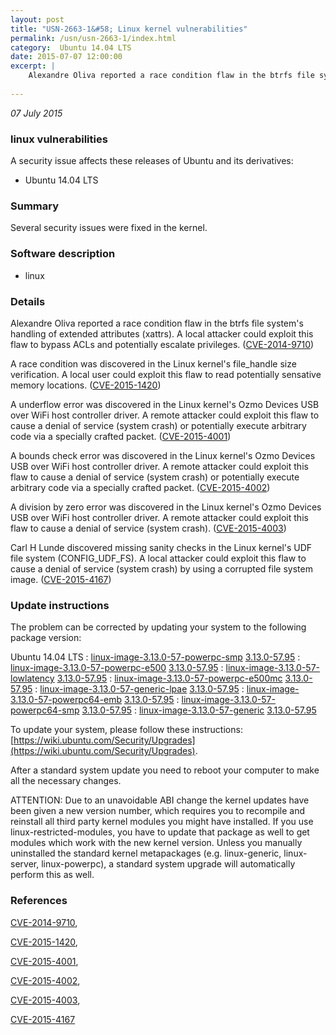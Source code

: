 ```yaml
---
layout: post
title: "USN-2663-1&#58; Linux kernel vulnerabilities"
permalink: /usn/usn-2663-1/index.html
category:  Ubuntu 14.04 LTS
date: 2015-07-07 12:00:00
excerpt: |
    Alexandre Oliva reported a race condition flaw in the btrfs file system&#39;s handling of extended attributes (xattrs). A local attacker could exploit this flaw to bypass ACLs and potentially escalate privileges. ([CVE-2014-9710](http://people.ubuntu.com/~ubuntu-security/cve/CVE-2014-9710))
    
--- 
```

 
 

*07 July 2015*

### linux vulnerabilities

A security issue affects these releases of Ubuntu and its derivatives:

* Ubuntu 14.04 LTS

### Summary

Several security issues were fixed in the kernel. 

### Software description

* linux 

### Details

Alexandre Oliva reported a race condition flaw in the btrfs file system&#39;s handling of extended attributes (xattrs). A local attacker could exploit this flaw to bypass ACLs and potentially escalate privileges. ([CVE-2014-9710](http://people.ubuntu.com/~ubuntu-security/cve/CVE-2014-9710))

A race condition was discovered in the Linux kernel&#39;s file_handle size verification. A local user could exploit this flaw to read potentially sensative memory locations. ([CVE-2015-1420](http://people.ubuntu.com/~ubuntu-security/cve/CVE-2015-1420))

A underflow error was discovered in the Linux kernel&#39;s Ozmo Devices USB over WiFi host controller driver. A remote attacker could exploit this flaw to cause a denial of service (system crash) or potentially execute arbitrary code via a specially crafted packet. ([CVE-2015-4001](http://people.ubuntu.com/~ubuntu-security/cve/CVE-2015-4001))

A bounds check error was discovered in the Linux kernel&#39;s Ozmo Devices USB over WiFi host controller driver. A remote attacker could exploit this flaw to cause a denial of service (system crash) or potentially execute arbitrary code via a specially crafted packet. ([CVE-2015-4002](http://people.ubuntu.com/~ubuntu-security/cve/CVE-2015-4002))

A division by zero error was discovered in the Linux kernel&#39;s Ozmo Devices USB over WiFi host controller driver. A remote attacker could exploit this flaw to cause a denial of service (system crash). ([CVE-2015-4003](http://people.ubuntu.com/~ubuntu-security/cve/CVE-2015-4003))

Carl H Lunde discovered missing sanity checks in the Linux kernel&#39;s UDF file system (CONFIG_UDF_FS). A local attacker could exploit this flaw to cause a denial of service (system crash) by using a corrupted file system image. ([CVE-2015-4167](http://people.ubuntu.com/~ubuntu-security/cve/CVE-2015-4167)) 

### Update instructions

The problem can be corrected by updating your system to the following package version:

Ubuntu 14.04 LTS
 : [linux-image-3.13.0-57-powerpc-smp](https://launchpad.net/ubuntu/+source/linux) <span> [3.13.0-57.95](https://launchpad.net/ubuntu/+source/linux/3.13.0-57.95) </span> 
 : [linux-image-3.13.0-57-powerpc-e500](https://launchpad.net/ubuntu/+source/linux) <span> [3.13.0-57.95](https://launchpad.net/ubuntu/+source/linux/3.13.0-57.95) </span> 
 : [linux-image-3.13.0-57-lowlatency](https://launchpad.net/ubuntu/+source/linux) <span> [3.13.0-57.95](https://launchpad.net/ubuntu/+source/linux/3.13.0-57.95) </span> 
 : [linux-image-3.13.0-57-powerpc-e500mc](https://launchpad.net/ubuntu/+source/linux) <span> [3.13.0-57.95](https://launchpad.net/ubuntu/+source/linux/3.13.0-57.95) </span> 
 : [linux-image-3.13.0-57-generic-lpae](https://launchpad.net/ubuntu/+source/linux) <span> [3.13.0-57.95](https://launchpad.net/ubuntu/+source/linux/3.13.0-57.95) </span> 
 : [linux-image-3.13.0-57-powerpc64-emb](https://launchpad.net/ubuntu/+source/linux) <span> [3.13.0-57.95](https://launchpad.net/ubuntu/+source/linux/3.13.0-57.95) </span> 
 : [linux-image-3.13.0-57-powerpc64-smp](https://launchpad.net/ubuntu/+source/linux) <span> [3.13.0-57.95](https://launchpad.net/ubuntu/+source/linux/3.13.0-57.95) </span> 
 : [linux-image-3.13.0-57-generic](https://launchpad.net/ubuntu/+source/linux) <span> [3.13.0-57.95](https://launchpad.net/ubuntu/+source/linux/3.13.0-57.95) </span> 

To update your system, please follow these instructions: [https://wiki.ubuntu.com/Security/Upgrades](https://wiki.ubuntu.com/Security/Upgrades).

After a standard system update you need to reboot your computer to make all the necessary changes.

ATTENTION: Due to an unavoidable ABI change the kernel updates have been given a new version number, which requires you to recompile and reinstall all third party kernel modules you might have installed. If you use linux-restricted-modules, you have to update that package as well to get modules which work with the new kernel version. Unless you manually uninstalled the standard kernel metapackages (e.g. linux-generic, linux-server, linux-powerpc), a standard system upgrade will automatically perform this as well. 

### References

 
 [CVE-2014-9710](http://people.ubuntu.com/~ubuntu-security/cve/CVE-2014-9710), 

 [CVE-2015-1420](http://people.ubuntu.com/~ubuntu-security/cve/CVE-2015-1420), 

 [CVE-2015-4001](http://people.ubuntu.com/~ubuntu-security/cve/CVE-2015-4001), 

 [CVE-2015-4002](http://people.ubuntu.com/~ubuntu-security/cve/CVE-2015-4002), 

 [CVE-2015-4003](http://people.ubuntu.com/~ubuntu-security/cve/CVE-2015-4003), 

 [CVE-2015-4167](http://people.ubuntu.com/~ubuntu-security/cve/CVE-2015-4167)
 

